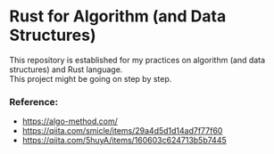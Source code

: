 # Rust for Algorithm (and Data Structures)  
This repository is established for my practices on algorithm (and data structures) and Rust language.  
This project might be going on step by step.  

### Reference: 
- https://algo-method.com/  
- https://qiita.com/smicle/items/29a4d5d1d14ad7f77f60  
- https://qiita.com/5huyA/items/160603c624713b5b7445
